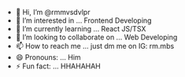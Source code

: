 - 👋 Hi, I’m @rmmvsdvlpr
- 👀 I’m interested in ... Frontend Developing
- 🌱 I’m currently learning ... React JS/TSX
- 💞️ I’m looking to collaborate on ... Web Developing
- 📫 How to reach me ... just dm me on IG: rm.mbs
- 😄 Pronouns: ... Him
- ⚡ Fun fact: ... HHAHAHAH 

<!---
rmmvsdvlpr/rmmvsdvlpr is a ✨ special ✨ repository because its `README.md` (this file) appears on your GitHub profile.
You can click the Preview link to take a look at your changes.
--->
